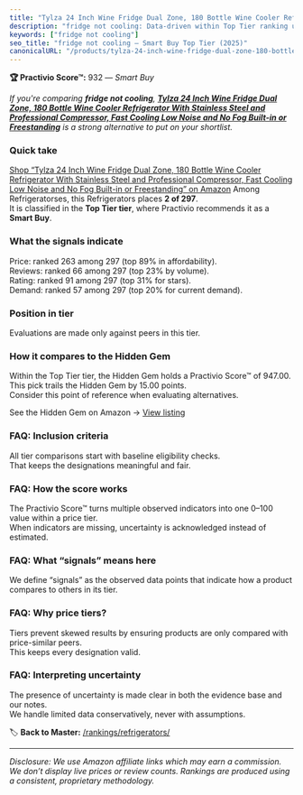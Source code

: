 ```yaml
---
title: "Tylza 24 Inch Wine Fridge Dual Zone, 180 Bottle Wine Cooler Refrigerator With Stainless Steel and Professional Compressor, Fast Cooling Low Noise and No Fog Built-in or Freestanding"
description: "fridge not cooling: Data-driven within Top Tier ranking using the Practivio Score™. Positioned by quality, value, demand, findability, momentum."
keywords: ["fridge not cooling"]
seo_title: "fridge not cooling — Smart Buy Top Tier (2025)"
canonicalURL: "/products/tylza-24-inch-wine-fridge-dual-zone-180-bottle-wine-cooler-refrigerator-with-stainless-steel-and-professional-compressor-fast-cooling-low-noise-and-no-fog-built-in-or-freestanding-B09NBWS5P4/"
---
```


**🏆 Practivio Score™:** 932 — _Smart Buy_


*If you're comparing **fridge not cooling**, **[Tylza 24 Inch Wine Fridge Dual Zone, 180 Bottle Wine Cooler Refrigerator With Stainless Steel and Professional Compressor, Fast Cooling Low Noise and No Fog Built-in or Freestanding](https://www.amazon.com/dp/B09NBWS5P4?tag=practivio-20)** is a strong alternative to put on your shortlist.*
### Quick take
[Shop “Tylza 24 Inch Wine Fridge Dual Zone, 180 Bottle Wine Cooler Refrigerator With Stainless Steel and Professional Compressor, Fast Cooling Low Noise and No Fog Built-in or Freestanding” on Amazon](https://www.amazon.com/dp/B09NBWS5P4?tag=practivio-20)
Among Refrigeratorses, this Refrigerators places **2 of 297**.  
It is classified in the **Top Tier tier**, where Practivio recommends it as a **Smart Buy**.

### What the signals indicate
Price: ranked 263 among 297 (top 89% in affordability).  
Reviews: ranked 66 among 297 (top 23% by volume).  
Rating: ranked 91 among 297 (top 31% for stars).  
Demand: ranked 57 among 297 (top 20% for current demand).

### Position in tier
Evaluations are made only against peers in this tier.

### How it compares to the Hidden Gem
Within the Top Tier tier, the Hidden Gem holds a Practivio Score™ of 947.00.  
This pick trails the Hidden Gem by 15.00 points.  
Consider this point of reference when evaluating alternatives.  

See the Hidden Gem on Amazon → [View listing](https://www.amazon.com/dp/B09H4P8RYN?tag=practivio-20)

### FAQ: Inclusion criteria
All tier comparisons start with baseline eligibility checks.  
That keeps the designations meaningful and fair.

### FAQ: How the score works
The Practivio Score™ turns multiple observed indicators into one 0–100 value within a price tier.  
When indicators are missing, uncertainty is acknowledged instead of estimated.

### FAQ: What “signals” means here
We define “signals” as the observed data points that indicate how a product compares to others in its tier.

### FAQ: Why price tiers?
Tiers prevent skewed results by ensuring products are only compared with price-similar peers.  
This keeps every designation valid.

### FAQ: Interpreting uncertainty
The presence of uncertainty is made clear in both the evidence base and our notes.  
We handle limited data conservatively, never with assumptions.


🏷️ **Back to Master:** [/rankings/refrigerators/](/rankings/refrigerators/)

---
_Disclosure: We use Amazon affiliate links which may earn a commission. We don’t display live prices or review counts. Rankings are produced using a consistent, proprietary methodology._
